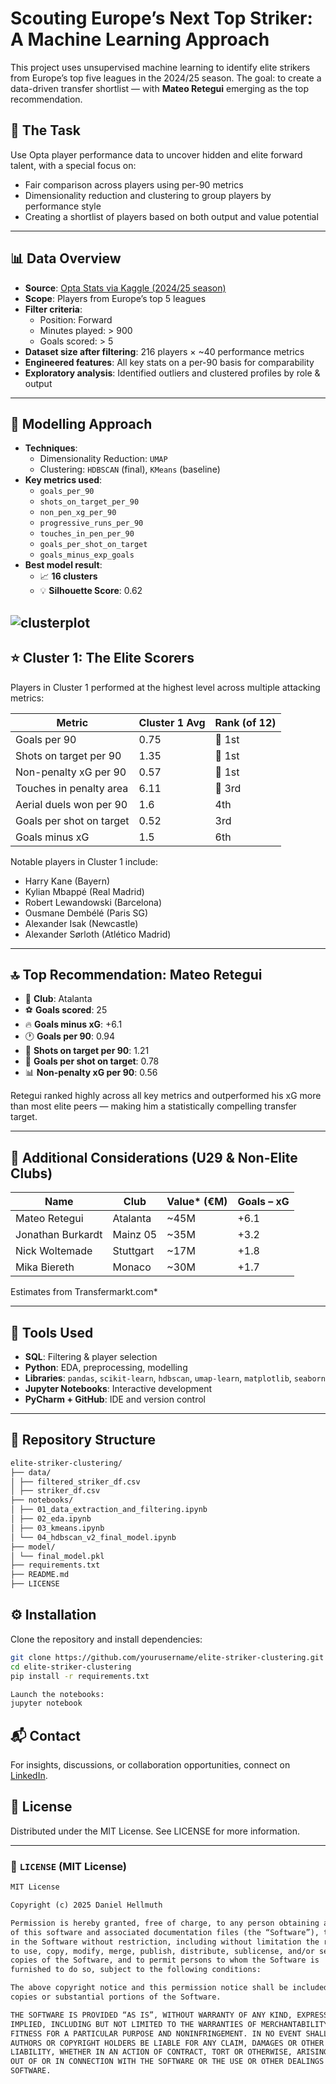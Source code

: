 # Scouting Europe’s Next Top Striker: A Machine Learning Approach

This project uses unsupervised machine learning to identify elite strikers from Europe’s top five leagues in the 2024/25 season. The goal: to create a data-driven transfer shortlist — with **Mateo Retegui** emerging as the top recommendation.

## 🎯 The Task

Use Opta player performance data to uncover hidden and elite forward talent, with a special focus on:

- Fair comparison across players using per-90 metrics
- Dimensionality reduction and clustering to group players by performance style
- Creating a shortlist of players based on both output and value potential

---

## 📊 Data Overview

- **Source**: [Opta Stats via Kaggle (2024/25 season)](https://www.kaggle.com/datasets/hubertsidorowicz/football-players-stats-2024-2025)
- **Scope**: Players from Europe’s top 5 leagues
- **Filter criteria**:
  - Position: Forward
  - Minutes played: > 900
  - Goals scored: > 5
- **Dataset size after filtering**: 216 players × ~40 performance metrics
- **Engineered features**: All key stats on a per-90 basis for comparability
- **Exploratory analysis**: Identified outliers and clustered profiles by role & output

---

## 🤖 Modelling Approach

- **Techniques**: 
  - Dimensionality Reduction: `UMAP`
  - Clustering: `HDBSCAN` (final), `KMeans` (baseline)
- **Key metrics used**:
  - `goals_per_90`
  - `shots_on_target_per_90`
  - `non_pen_xg_per_90`
  - `progressive_runs_per_90`
  - `touches_in_pen_per_90`
  - `goals_per_shot_on_target`
  - `goals_minus_exp_goals`
- **Best model result**:
  - 📈 **16 clusters**
  - 💡 **Silhouette Score**: 0.62

![clusterplot](https://github.com/DanMontHell/scouting-elite-goalscorers/blob/main/dbscan.png)
---

## ⭐ Cluster 1: The Elite Scorers

Players in Cluster 1 performed at the highest level across multiple attacking metrics:

| Metric                      | Cluster 1 Avg | Rank (of 12) |
|----------------------------|---------------|--------------|
| Goals per 90               | 0.75          | 🥇 1st       |
| Shots on target per 90     | 1.35          | 🥇 1st       |
| Non-penalty xG per 90      | 0.57          | 🥇 1st       |
| Touches in penalty area    | 6.11          | 🥉 3rd       |
| Aerial duels won per 90    | 1.6           | 4th          |
| Goals per shot on target   | 0.52          | 3rd          |
| Goals minus xG             | 1.5           | 6th          |

Notable players in Cluster 1 include:
- Harry Kane (Bayern)
- Kylian Mbappé (Real Madrid)
- Robert Lewandowski (Barcelona)
- Ousmane Dembélé (Paris SG)
- Alexander Isak (Newcastle)
- Alexander Sørloth (Atlético Madrid)

---

## 🔝 Top Recommendation: **Mateo Retegui**

- 📍 **Club**: Atalanta
- ⚽ **Goals scored**: 25
- 🔥 **Goals minus xG**: +6.1
- 🕐 **Goals per 90**: 0.94
- 🎯 **Shots on target per 90**: 1.21
- 🥅 **Goals per shot on target**: 0.78
- 📊 **Non-penalty xG per 90**: 0.56

Retegui ranked highly across all key metrics and outperformed his xG more than most elite peers — making him a statistically compelling transfer target.

---

## 💼 Additional Considerations (U29 & Non-Elite Clubs)

| Name               | Club           | Value* (€M) | Goals – xG |
|--------------------|----------------|------------|------------|
| Mateo Retegui      | Atalanta       | ~45M       | +6.1       |
| Jonathan Burkardt  | Mainz 05       | ~35M       | +3.2       |
| Nick Woltemade     | Stuttgart      | ~17M       | +1.8       |
| Mika Biereth       | Monaco         | ~30M       | +1.7       |

Estimates from Transfermarkt.com*

---

## 🧰 Tools Used

- **SQL**: Filtering & player selection
- **Python**: EDA, preprocessing, modelling
- **Libraries**: `pandas`, `scikit-learn`, `hdbscan`, `umap-learn`, `matplotlib`, `seaborn`
- **Jupyter Notebooks**: Interactive development
- **PyCharm + GitHub**: IDE and version control

---

## 📂 Repository Structure
```bash
elite-striker-clustering/
├── data/
│ ├── filtered_striker_df.csv
│ ├── striker_df.csv
├── notebooks/
│ ├── 01_data_extraction_and_filtering.ipynb
│ ├── 02_eda.ipynb
│ ├── 03_kmeans.ipynb
│ └── 04_hdbscan_v2_final_model.ipynb
├── model/
│ └── final_model.pkl
├── requirements.txt
├── README.md
├── LICENSE
```

## ⚙️ Installation

Clone the repository and install dependencies:

```bash
git clone https://github.com/yourusername/elite-striker-clustering.git
cd elite-striker-clustering
pip install -r requirements.txt

Launch the notebooks:
jupyter notebook
```

## 📬 Contact
For insights, discussions, or collaboration opportunities, connect on [LinkedIn](https://www.linkedin.com/in/danhellmuth/).


## 📜 License
Distributed under the MIT License. See LICENSE for more information.

---

### 📝 `LICENSE` (MIT License)

```txt
MIT License

Copyright (c) 2025 Daniel Hellmuth

Permission is hereby granted, free of charge, to any person obtaining a copy
of this software and associated documentation files (the “Software”), to deal
in the Software without restriction, including without limitation the rights
to use, copy, modify, merge, publish, distribute, sublicense, and/or sell
copies of the Software, and to permit persons to whom the Software is
furnished to do so, subject to the following conditions:

The above copyright notice and this permission notice shall be included in all
copies or substantial portions of the Software.

THE SOFTWARE IS PROVIDED “AS IS”, WITHOUT WARRANTY OF ANY KIND, EXPRESS OR
IMPLIED, INCLUDING BUT NOT LIMITED TO THE WARRANTIES OF MERCHANTABILITY,
FITNESS FOR A PARTICULAR PURPOSE AND NONINFRINGEMENT. IN NO EVENT SHALL THE
AUTHORS OR COPYRIGHT HOLDERS BE LIABLE FOR ANY CLAIM, DAMAGES OR OTHER
LIABILITY, WHETHER IN AN ACTION OF CONTRACT, TORT OR OTHERWISE, ARISING FROM,
OUT OF OR IN CONNECTION WITH THE SOFTWARE OR THE USE OR OTHER DEALINGS IN THE
SOFTWARE.
